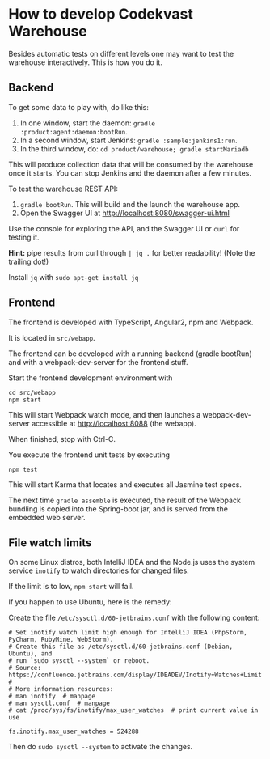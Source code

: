 # How to develop Codekvast Warehouse

Besides automatic tests on different levels one may want to test the warehouse interactively. This is how you do it.

## Backend

To get some data to play with, do like this:

1. In one window, start the daemon: `gradle :product:agent:daemon:bootRun`.
1. In a second window, start Jenkins: `gradle :sample:jenkins1:run`.
1. In the third window, do: `cd product/warehouse; gradle startMariadb`
    
This will produce collection data that will be consumed by the warehouse once it starts. You can stop Jenkins and the daemon after a few minutes.

To test the warehouse REST API: 

1. `gradle bootRun`. This will build and the launch the warehouse app.
1. Open the Swagger UI at [http://localhost:8080/swagger-ui.html](http://localhost:8080/swagger-ui.html)

Use the console for exploring the API, and the Swagger UI or `curl` for testing it.

**Hint:** pipe results from curl through `| jq .` for better readability! (Note the trailing dot!)

Install `jq` with `sudo apt-get install jq`

## Frontend

The frontend is developed with TypeScript, Angular2, npm and Webpack.

It is located in `src/webapp`.

The frontend can be developed with a running backend (gradle bootRun) and with a webpack-dev-server for the frontend stuff.
 
Start the frontend development environment with

    cd src/webapp
    npm start
    
This will start Webpack watch mode, and then launches a webpack-dev-server accessible
at [http://localhost:8088](http://localhost:8088) (the webapp).

When finished, stop with Ctrl-C.

You execute the frontend unit tests by executing

    npm test

This will start Karma that locates and executes all Jasmine test specs.

The next time `gradle assemble` is executed, the result of the Webpack bundling is copied into the Spring-boot jar, and is served from the
embedded web server.

## File watch limits

On some Linux distros, both IntelliJ IDEA and the Node.js uses the system service `inotify` to watch directories for changed files.

If the limit is to low, `npm start` will fail.

If you happen to use Ubuntu, here is the remedy:

Create the file `/etc/sysctl.d/60-jetbrains.conf` with the following content:

    # Set inotify watch limit high enough for IntelliJ IDEA (PhpStorm, PyCharm, RubyMine, WebStorm).
    # Create this file as /etc/sysctl.d/60-jetbrains.conf (Debian, Ubuntu), and
    # run `sudo sysctl --system` or reboot.
    # Source: https://confluence.jetbrains.com/display/IDEADEV/Inotify+Watches+Limit
    # 
    # More information resources:
    # man inotify  # manpage
    # man sysctl.conf  # manpage
    # cat /proc/sys/fs/inotify/max_user_watches  # print current value in use
    
    fs.inotify.max_user_watches = 524288
    
Then do `sudo sysctl --system` to activate the changes.
